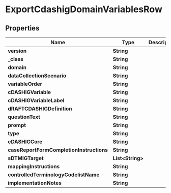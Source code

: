 

# ExportCdashigDomainVariablesRow

## Properties

Name | Type | Description | Notes
------------ | ------------- | ------------- | -------------
**version** | **String** |  |  [optional]
**_class** | **String** |  |  [optional]
**domain** | **String** |  |  [optional]
**dataCollectionScenario** | **String** |  |  [optional]
**variableOrder** | **String** |  |  [optional]
**cDASHIGVariable** | **String** |  |  [optional]
**cDASHIGVariableLabel** | **String** |  |  [optional]
**dRAFTCDASHIGDefinition** | **String** |  |  [optional]
**questionText** | **String** |  |  [optional]
**prompt** | **String** |  |  [optional]
**type** | **String** |  |  [optional]
**cDASHIGCore** | **String** |  |  [optional]
**caseReportFormCompletionInstructions** | **String** |  |  [optional]
**sDTMIGTarget** | **List&lt;String&gt;** |  |  [optional]
**mappingInstructions** | **String** |  |  [optional]
**controlledTerminologyCodelistName** | **String** |  |  [optional]
**implementationNotes** | **String** |  |  [optional]




